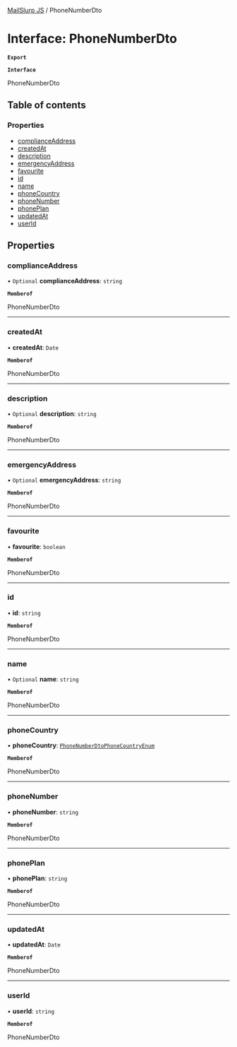 [MailSlurp JS](../README.md) / PhoneNumberDto

# Interface: PhoneNumberDto

**`Export`**

**`Interface`**

PhoneNumberDto

## Table of contents

### Properties

- [complianceAddress](PhoneNumberDto.md#complianceaddress)
- [createdAt](PhoneNumberDto.md#createdat)
- [description](PhoneNumberDto.md#description)
- [emergencyAddress](PhoneNumberDto.md#emergencyaddress)
- [favourite](PhoneNumberDto.md#favourite)
- [id](PhoneNumberDto.md#id)
- [name](PhoneNumberDto.md#name)
- [phoneCountry](PhoneNumberDto.md#phonecountry)
- [phoneNumber](PhoneNumberDto.md#phonenumber)
- [phonePlan](PhoneNumberDto.md#phoneplan)
- [updatedAt](PhoneNumberDto.md#updatedat)
- [userId](PhoneNumberDto.md#userid)

## Properties

### complianceAddress

• `Optional` **complianceAddress**: `string`

**`Memberof`**

PhoneNumberDto

___

### createdAt

• **createdAt**: `Date`

**`Memberof`**

PhoneNumberDto

___

### description

• `Optional` **description**: `string`

**`Memberof`**

PhoneNumberDto

___

### emergencyAddress

• `Optional` **emergencyAddress**: `string`

**`Memberof`**

PhoneNumberDto

___

### favourite

• **favourite**: `boolean`

**`Memberof`**

PhoneNumberDto

___

### id

• **id**: `string`

**`Memberof`**

PhoneNumberDto

___

### name

• `Optional` **name**: `string`

**`Memberof`**

PhoneNumberDto

___

### phoneCountry

• **phoneCountry**: [`PhoneNumberDtoPhoneCountryEnum`](../enums/PhoneNumberDtoPhoneCountryEnum.md)

**`Memberof`**

PhoneNumberDto

___

### phoneNumber

• **phoneNumber**: `string`

**`Memberof`**

PhoneNumberDto

___

### phonePlan

• **phonePlan**: `string`

**`Memberof`**

PhoneNumberDto

___

### updatedAt

• **updatedAt**: `Date`

**`Memberof`**

PhoneNumberDto

___

### userId

• **userId**: `string`

**`Memberof`**

PhoneNumberDto
